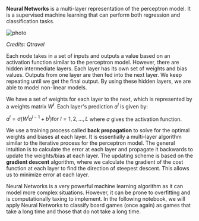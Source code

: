 **Neural Networks** is a multi-layer representation of the perceptron model. It is a supervised machine learning that can perform both regression and classification tasks.

![photo](https://www.qtravel.ai/wp-content/uploads/2023/07/sieci-neuronowe-grafika-1024x759.png)

*Credits: Qtravel*

Each node takes in a set of inputs and outputs a value based on an activation function similar to the perceptron model. However, there are hidden intermediate layers. Each layer has its own set of weights and bias values. Outputs from one layer are then fed into the next layer. We keep repeating until we get the final output. By using these hidden layers, we are able to model non-linear models.

We have a set of weights for each layer to the next, which is represented by a weights matrix $W^{l}$. Each layer's prediction $a^{l}$ is given by:

$a^{l} = \sigma\left(W^{l} a^{l-1} + b^{l}\right) \text{for } l = 1, 2, \dots, L$ 
where $\sigma$ gives the activation function.

We use a training process called **back propagation** to solve for the optimal weights and biases at each layer. It is essentially a multi-layer algorithm similar to the iterative process for the perceptron model. The general intuition is to calculate the error at each layer and propagate it backwards to update the weights/bias at each layer. The updating scheme is based on the **gradient descent** algorithm, where we calculate the gradient of the cost function at each layer to find the direction of steepest descent. This allows us to minimize error at each layer.

Neural Networks is a very powerful machine learning algorithm as it can model more complex situations. However, it can be prone to overfitting and is computationally taxing to implement. In the following notebook, we will apply Neural Networks to classify board games (once again) as games that take a long time and those that do not take a long time. 
